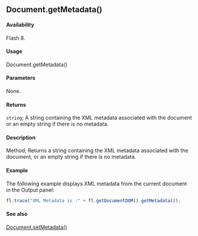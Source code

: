 ## Document.getMetadata()

#### Availability

Flash 8.

#### Usage

Document.getMetadata()

#### Parameters

None.

#### Returns

`string`; A string containing the XML metadata associated with the document or an empty string if there is no metadata.

#### Description

Method; Returns a string containing the XML metadata associated with the document, or an empty string if there is no metadata.

#### Example

The following example displays XML metadata from the current document in the Output panel:

```javascript
fl.trace("XML Metadata is :" + fl.getDocumentDOM().getMetadata());
```

#### See also

[Document.setMetadata()](../Document_object/Document570.md)
